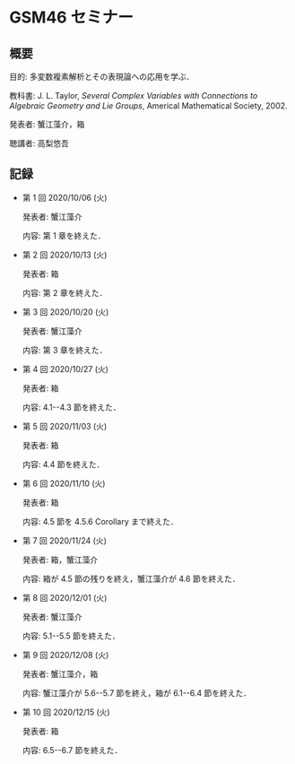 # GSM46 セミナー

## 概要

目的: 多変数複素解析とその表現論への応用を学ぶ．

教科書: J. L. Taylor, *Several Complex Variables with Connections to Algebraic Geometry and Lie Groups*, Americal Mathematical Society, 2002.

発表者: 蟹江藻介，箱

聴講者: 高梨悠吾

## 記録

* 第 1 回 2020/10/06 (火)

  発表者: 蟹江藻介

  内容: 第 1 章を終えた．

* 第 2 回 2020/10/13 (火)

  発表者: 箱

  内容: 第 2 章を終えた．

* 第 3 回 2020/10/20 (火)

  発表者: 蟹江藻介

  内容: 第 3 章を終えた．

* 第 4 回 2020/10/27 (火)

  発表者: 箱

  内容: 4.1--4.3 節を終えた．

* 第 5 回 2020/11/03 (火)

  発表者: 箱

  内容: 4.4 節を終えた．

* 第 6 回 2020/11/10 (火)

  発表者: 箱

  内容: 4.5 節を 4.5.6 Corollary まで終えた．

* 第 7 回 2020/11/24 (火)

  発表者: 箱，蟹江藻介

  内容: 箱が 4.5 節の残りを終え，蟹江藻介が 4.6 節を終えた．

* 第 8 回 2020/12/01 (火)

  発表者: 蟹江藻介

  内容: 5.1--5.5 節を終えた．

* 第 9 回 2020/12/08 (火)

  発表者: 蟹江藻介，箱

  内容: 蟹江藻介が 5.6--5.7 節を終え，箱が 6.1--6.4 節を終えた．

* 第 10 回 2020/12/15 (火)

  発表者: 箱

  内容: 6.5--6.7 節を終えた．
